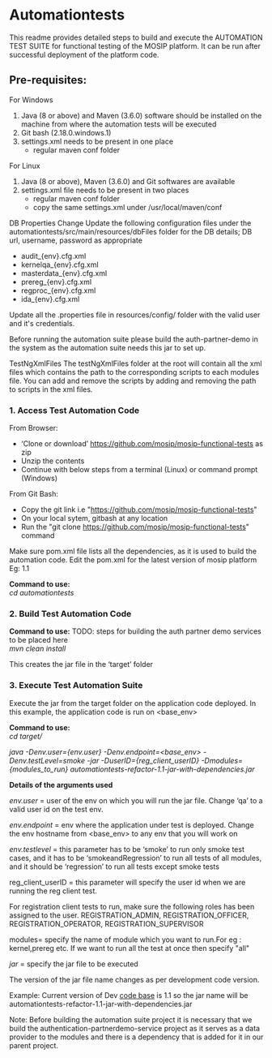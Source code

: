# Automationtests
This readme provides detailed steps to build and execute the AUTOMATION TEST SUITE for functional testing of the MOSIP platform. It can be run after successful deployment of the platform code.

## Pre-requisites:
For Windows
1. Java (8 or above) and Maven (3.6.0) software should be installed on the machine from where the automation tests will be executed
2. Git bash (2.18.0.windows.1)
3. settings.xml needs to be present in one place
   * regular maven conf folder

For Linux
1. Java (8 or above), Maven (3.6.0) and Git softwares are available
2. settings.xml file needs to be present in two places
   * regular maven conf folder
   * copy the same settings.xml under /usr/local/maven/conf

DB Properties Change
Update the following configuration files under the automationtests/src/main/resources/dbFiles folder for the DB details; DB url, username, password as appropriate
   * audit_{env}.cfg.xml
   * kernelqa_{env}.cfg.xml
   * masterdata_{env}.cfg.xml
   * prereg_{env}.cfg.xml
   * regproc_{env}.cfg.xml
   * ida_{env}.cfg.xml
   
Update all the .properties file in resources/config/ folder with the valid user and it's credentials.

Before running the automation suite please build the auth-partner-demo in the system as the automation suite needs this jar to set up.

TestNgXmlFiles
The testNgXmlFiles folder at the root will contain all the xml files which contains the path to the corresponding scripts to each modules file. You can add and remove the scripts by adding and removing the path to scripts in the xml files.

### 1. Access Test Automation Code
From Browser:
-	‘Clone or download’ https://github.com/mosip/mosip-functional-tests as zip 
-	Unzip the contents
- Continue with below steps from a terminal (Linux) or command prompt (Windows)

From Git Bash:
- Copy the git link i.e "https://github.com/mosip/mosip-functional-tests"
- On your local sytem, gitbash at any location
- Run the "git clone https://github.com/mosip/mosip-functional-tests" command

Make sure pom.xml file lists all the dependencies, as it is used to build the automation code.
Edit the pom.xml for the latest version of mosip platform Eg: <version>1.1</version>

**Command to use:** 
<br>_cd automationtests_<br>

### 2. Build Test Automation Code
**Command to use:**
TODO: steps for building the auth partner demo services to be placed here
<br>_mvn clean install_<br>

This creates the jar file in the ‘target’ folder

### 3. Execute Test Automation Suite
Execute the jar from the target folder on the application code deployed. In this example, the application code is run on <base_env>

**Command to use:**
<br>_cd target/_<br>

_java -Denv.user={env.user} -Denv.endpoint=<base_env> -Denv.testLevel=smoke -jar -DuserID={reg_client_userID} -Dmodules={modules_to_run} automationtests-refactor-1.1-jar-with-dependencies.jar_

**Details of the arguments used**

_env.user_ = user of the env on which you will run the jar file. Change ‘qa’ to a valid user id on the test env.

_env.endpoint_ = env where the application under test is deployed. Change the env hostname from <base_env> to any env that you will work on

_env.testlevel_ = this parameter has to be ‘smoke’ to run only smoke test cases, and it has to be ‘smokeandRegression’ to run all tests of all modules, and it should be ‘regression’ to run all tests except smoke tests

reg_client_userID = this parameter will specify the user id when we are running the reg client test.

For registration client tests to run, make sure the following roles has been assigned to the user.
REGISTRATION_ADMIN, REGISTRATION_OFFICER, REGISTRATION_OPERATOR, REGISTRATION_SUPERVISOR

modules= specify the name of module which you want to run.For eg : kernel,prereg etc. If we want to run all the test at once then specify "all" 

_jar_ = specify the jar file to be executed

The version of the jar file name changes as per development code version. 



Example: Current version of Dev [code base](https://github.com/mosip/mosip-platform) is 1.1 so the jar name will be automationtests-refactor-1.1-jar-with-dependencies.jar

Note:
Before building the automation suite project it is necessary that we build the authentication-partnerdemo-service project as it serves as a data provider to the modules and there is a dependency that is added for it in our parent project.